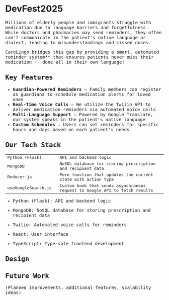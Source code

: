 # DevFest2025

<samp>
<p>
Millions of elderly people and immigrants struggle with medication due to language barriers and forgetfulness.  
While doctors and pharmacies may send reminders, they often can't communicate in the patient's native language or dialect,  
leading to misunderstandings and missed doses.
</p>

<p>
CareLingo bridges this gap by providing a smart, automated reminder system** that ensures patients never miss their medication -- done all in their own language!
</p>

<h2>Key Features</h2>

- <b>Guardian-Powered Reminders</b> – Family members can register as guardians to schedule medication alerts for loved ones  
- <b>Real-Time Voice Calls</b> – We utilize the Twilio API to deliver medication reminders via automated voice calls  
- <b>Multi-Language Support</b> – Powered by Google Translate, our system speaks in the patient's native language  
- <b>Custom Schedules</b> – Users can set reminders for specific hours and days based on each patient's needs  

<h2>Our Tech Stack</h2>

<table>

<tr>
<td width="33%"">
Python (Flask)
</td>
<td width="66%">
API and backend logic
</td>
</tr>
   
<tr>
<td width="20%"">
MongoDB
</td>
<td width="80%">
NoSQL database for storing prescription and recipient data
</td>
</tr>

<tr>
<td width="33%"">
<samp>Reducer.js</samp>
</td>
<td width="66%">
<samp>Pure function that updates the current state with action type</samp>
</td>
</tr>

<tr>
<td width="33%"">
<samp>useGoogleSearch.js</samp>
</td>
<td width="66%">
<samp>Custom hook that sends asynchronous request to Google API to fetch results</samp>
</td>
</tr>
  
</table>

- Python (Flask): API and backend logic
- MongoDB: NoSQL database for storing prescription and recipient data
- Twilio: Automated voice calls for reminders
  
- React: User interface
- TypeScript: Type-safe frontend development

<h2>Design</h2>



<h2>Future Work</h2>

(Planned improvements, additional features, scalability ideas)  

</samp>
